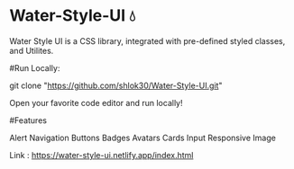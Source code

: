 # Water-Style-UI 💧

Water Style UI is a CSS library, integrated with pre-defined styled classes, and Utilites.

#Run Locally:

git clone "https://github.com/shlok30/Water-Style-UI.git"

Open your favorite code editor and run locally!

#Features

Alert
Navigation
Buttons
Badges
Avatars
Cards
Input
Responsive Image

Link : https://water-style-ui.netlify.app/index.html


 
